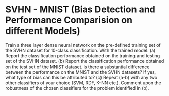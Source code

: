 # SVHN - MNIST (Bias Detection and Performance Comparision on different Models)
Train a three layer dense neural network on the pre-defined training set of the SVHN
dataset for 10-class classification. With the trained model:
(a) Report the classification performance obtained on the training and testing set of the
SVHN dataset.
(b) Report the classification performance obtained on the test set of the MNIST dataset. Is
there a substantial difference between the performance on the MNIST and the SVHN
datasets? If yes, what type of bias can this be attributed to?
(c) Repeat (a-b) with any two other classifiers of your choice (SVM, RDF, K-NN etc.).
Comment upon the robustness of the chosen classifiers for the problem identified in (b).
